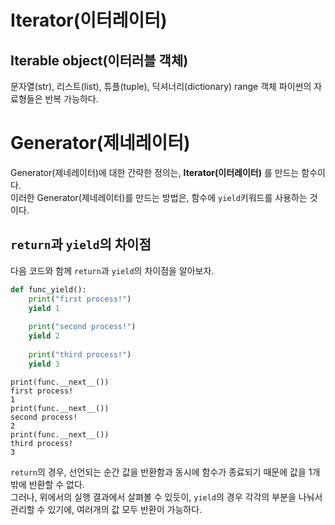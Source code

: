 # Iterator(이터레이터)

## Iterable object(이터러블 객체)
문자열(str), 리스트(list), 튜플(tuple), 딕셔너리(dictionary) range 객체  파이썬의 자료형들은 반복 가능하다.  



# Generator(제네레이터)
Generator(제네레이터)에 대한 간략한 정의는, **Iterator(이터레이터)** 를 만드는 함수이다.  
이러한 Generator(제네레이터)를 만드는 방법은, 함수에 `yield`키워드를 사용하는 것이다.  



## `return`과 `yield`의 차이점
다음 코드와 함께 `return`과 `yield`의 차이점을 알아보자.
```python
def func_yield():
    print("first process!")
    yield 1
    
    print("second process!")
    yield 2
    
    print("third process!")
    yield 3
```
```pycon
print(func.__next__())
first process!
1
print(func.__next__())
second process!
2
print(func.__next__())
third process!
3
```
`return`의 경우, 선언되는 순간 값을 반환함과 동시에 함수가 종료되기 때문에 값을 1개밖에 반환할 수 없다.    
그러나, 위에서의 실행 결과에서 살펴볼 수 있듯이, `yield`의 경우 각각의 부분을 나눠서 관리할 수 있기에, 여러개의 값 모두 반환이 가능하다.  
